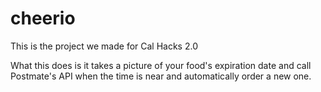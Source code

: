 # cheerio

This is the project we made for Cal Hacks 2.0

What this does is it takes a picture of your food's expiration date and call Postmate's API when the time is near and automatically order a new one.
